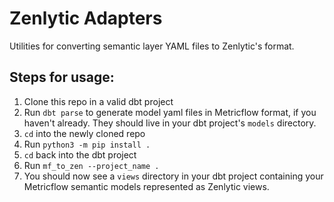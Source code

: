 # Zenlytic Adapters

Utilities for converting semantic layer YAML files to Zenlytic's format.

## Steps for usage:
1. Clone this repo in a valid dbt project
1. Run `dbt parse` to generate model yaml files in Metricflow format, if you haven't already. They should live in your dbt project's `models` directory.
1. `cd` into the newly cloned repo
1. Run `python3 -m pip install .`
1. `cd` back into the dbt project
1. Run `mf_to_zen --project_name .`
1. You should now see a `views` directory in your dbt project containing your Metricflow semantic models represented as Zenlytic views.